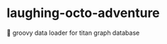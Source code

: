 laughing-octo-adventure
=======================

:speech_balloon: groovy data loader for titan graph database
